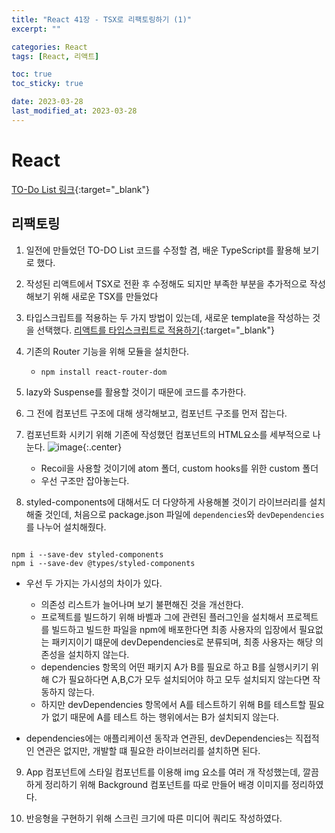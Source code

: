```yaml
---
title: "React 41장 - TSX로 리팩토링하기 (1)"
excerpt: ""

categories: React
tags: [React, 리액트]

toc: true
toc_sticky: true

date: 2023-03-28
last_modified_at: 2023-03-28
---
```


# React

[TO-Do List 링크](https://github.com/choigirang/mini-todo-list-second){:target="\_blank"}

## 리팩토링

1. 일전에 만들었던 TO-DO List 코드를 수정할 겸, 배운 TypeScript를 활용해 보기로 했다.

2. 작성된 리액트에서 TSX로 전환 후 수정해도 되지만 부족한 부분을 추가적으로 작성해보기 위해 새로운 TSX를 만들었다

3. 타입스크립트를 적용하는 두 가지 방법이 있는데, 새로운 template을 작성하는 것을 선택했다.
   [리액트를 타입스크립트로 적용하기](https://choigirang.github.io/typescript/01-TypeScript-%EB%A6%AC%EC%95%A1%ED%8A%B8%EC%A0%81%EC%9A%A9/){:target="\_blank"}

4. 기존의 Router 기능을 위해 모듈을 설치한다.

   - `npm install react-router-dom`

5. lazy와 Suspense를 활용할 것이기 때문에 코드를 추가한다.

6. 그 전에 컴포넌트 구조에 대해 생각해보고, 컴포넌트 구조를 먼저 잡는다.

7. 컴포넌트화 시키기 위해 기존에 작성했던 컴포넌트의 HTML요소를 세부적으로 나눈다.
   ![image](https://user-images.githubusercontent.com/118104644/228123498-2b1834ae-da40-45bd-b2db-272f25d3763c.png){:.center}

   - Recoil을 사용할 것이기에 atom 폴더, custom hooks를 위한 custom 폴더
   - 우선 구조만 잡아놓는다.

8. styled-components에 대해서도 더 다양하게 사용해볼 것이기 라이브러리를 설치해줄 것인데, 처음으로 package.json 파일에 `dependencies`와 `devDependencies`를 나누어 설치해줬다.

```node

npm i --save-dev styled-components
npm i --save-dev @types/styled-components
```

- 우선 두 가지는 가시성의 차이가 있다.

  - 의존성 리스트가 늘어나며 보기 불편해진 것을 개선한다.
  - 프로젝트를 빌드하기 위해 바벨과 그에 관련된 플러그인을 설치해서 프로젝트를 빌드하고 빌드한 파일을 npm에 배포한다면 최종 사용자의 입장에서 필요없는 패키지이기 떄문에 devDependencies로 분류되며, 최종 사용자는 해당 의존성을 설치하지 않는다.
  - dependencies 항목의 어떤 패키지 A가 B를 필요로 하고 B를 실행시키기 위해 C가 필요하다면 A,B,C가 모두 설치되어야 하고 모두 설치되지 않는다면 작동하지 않는다.
  - 하지만 devDependencies 항목에서 A를 테스트하기 위해 B를 테스트할 필요가 없기 때문에 A를 테스트 하는 행위에서는 B가 설치되지 않는다.

- dependencies에는 애플리케이션 동작과 연관된, devDependencies는 직접적인 연관은 없지만, 개발할 떄 필요한 라이브러리를 설치하면 된다.

9. App 컴포넌트에 스타일 컴포넌트를 이용해 img 요소를 여러 개 작성했는데, 깔끔하게 정리하기 위해 Background 컴포넌트를 따로 만들어 배경 이미지를 정리하였다.

10. 반응형을 구현하기 위해 스크린 크기에 따른 미디어 쿼리도 작성하였다.
